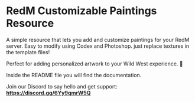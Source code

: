 # RedM Customizable Paintings Resource

A simple resource that lets you add and customize paintings for your RedM server. 
Easy to modify using Codex and Photoshop.
just replace textures in the template files! 

Perfect for adding personalized artwork to your Wild West experience. 🎨

Inside the README file you will find the documentation.

Join our Discord to say hello and get support: **https://discord.gg/6Yy9qmrW5Q**

